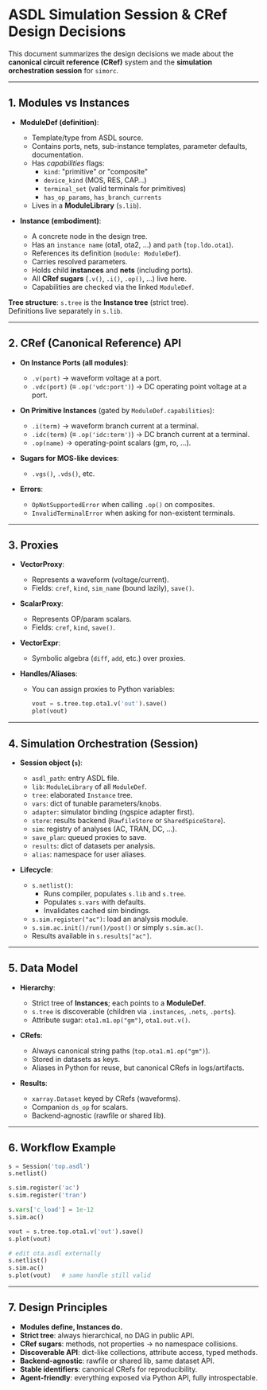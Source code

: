 # ASDL Simulation Session & CRef Design Decisions

This document summarizes the design decisions we made about the **canonical circuit reference (CRef)** system and the **simulation orchestration session** for `simorc`.

---

## 1. Modules vs Instances

- **ModuleDef (definition)**:  
  - Template/type from ASDL source.  
  - Contains ports, nets, sub-instance templates, parameter defaults, documentation.  
  - Has *capabilities* flags:
    - `kind`: "primitive" or "composite"
    - `device_kind` (MOS, RES, CAP…)
    - `terminal_set` (valid terminals for primitives)
    - `has_op_params`, `has_branch_currents`
  - Lives in a **ModuleLibrary** (`s.lib`).

- **Instance (embodiment)**:  
  - A concrete node in the design tree.  
  - Has an `instance name` (ota1, ota2, …) and `path` (`top.ldo.ota1`).  
  - References its definition (`module: ModuleDef`).  
  - Carries resolved parameters.  
  - Holds child **instances** and **nets** (including ports).  
  - All **CRef sugars** (`.v()`, `.i()`, `.op()`, …) live here.  
  - Capabilities are checked via the linked `ModuleDef`.

**Tree structure**: `s.tree` is the **Instance tree** (strict tree).  
Definitions live separately in `s.lib`.

---

## 2. CRef (Canonical Reference) API

- **On Instance Ports (all modules)**:
  - `.v(port)` → waveform voltage at a port.  
  - `.vdc(port)` (≡ `.op('vdc:port')`) → DC operating point voltage at a port.  

- **On Primitive Instances** (gated by `ModuleDef.capabilities`):
  - `.i(term)` → waveform branch current at a terminal.  
  - `.idc(term)` (≡ `.op('idc:term')`) → DC branch current at a terminal.  
  - `.op(name)` → operating-point scalars (gm, ro, …).  

- **Sugars for MOS-like devices**:
  - `.vgs()`, `.vds()`, etc.

- **Errors**:
  - `OpNotSupportedError` when calling `.op()` on composites.  
  - `InvalidTerminalError` when asking for non-existent terminals.

---

## 3. Proxies

- **VectorProxy**:  
  - Represents a waveform (voltage/current).  
  - Fields: `cref`, `kind`, `sim_name` (bound lazily), `save()`.  

- **ScalarProxy**:  
  - Represents OP/param scalars.  
  - Fields: `cref`, `kind`, `save()`.  

- **VectorExpr**:  
  - Symbolic algebra (`diff`, `add`, etc.) over proxies.

- **Handles/Aliases**:  
  - You can assign proxies to Python variables:  
    ```python
    vout = s.tree.top.ota1.v('out').save()
    plot(vout)
    ```

---

## 4. Simulation Orchestration (Session)

- **Session object (`s`)**:
  - `asdl_path`: entry ASDL file.  
  - `lib`: `ModuleLibrary` of all `ModuleDef`.  
  - `tree`: elaborated `Instance` tree.  
  - `vars`: dict of tunable parameters/knobs.  
  - `adapter`: simulator binding (ngspice adapter first).  
  - `store`: results backend (`RawfileStore` or `SharedSpiceStore`).  
  - `sim`: registry of analyses (AC, TRAN, DC, …).  
  - `save_plan`: queued proxies to save.  
  - `results`: dict of datasets per analysis.  
  - `alias`: namespace for user aliases.

- **Lifecycle**:
  - `s.netlist()`:
    - Runs compiler, populates `s.lib` and `s.tree`.  
    - Populates `s.vars` with defaults.  
    - Invalidates cached sim bindings.  
  - `s.sim.register("ac")`: load an analysis module.  
  - `s.sim.ac.init()/run()/post()` or simply `s.sim.ac()`.  
  - Results available in `s.results["ac"]`.

---

## 5. Data Model

- **Hierarchy**:  
  - Strict tree of **Instances**; each points to a **ModuleDef**.  
  - `s.tree` is discoverable (children via `.instances`, `.nets`, `.ports`).  
  - Attribute sugar: `ota1.m1.op("gm")`, `ota1.out.v()`.

- **CRefs**:  
  - Always canonical string paths (`top.ota1.m1.op("gm")`).  
  - Stored in datasets as keys.  
  - Aliases in Python for reuse, but canonical CRefs in logs/artifacts.

- **Results**:  
  - `xarray.Dataset` keyed by CRefs (waveforms).  
  - Companion `ds_op` for scalars.  
  - Backend-agnostic (rawfile or shared lib).  

---

## 6. Workflow Example

```python
s = Session('top.asdl')
s.netlist()

s.sim.register('ac')
s.sim.register('tran')

s.vars['c_load'] = 1e-12
s.sim.ac()

vout = s.tree.top.ota1.v('out').save()
s.plot(vout)

# edit ota.asdl externally
s.netlist()
s.sim.ac()
s.plot(vout)   # same handle still valid
```

---

## 7. Design Principles

- **Modules define, Instances do.**
- **Strict tree**: always hierarchical, no DAG in public API.  
- **CRef sugars**: methods, not properties → no namespace collisions.  
- **Discoverable API**: dict-like collections, attribute access, typed methods.  
- **Backend-agnostic**: rawfile or shared lib, same dataset API.  
- **Stable identifiers**: canonical CRefs for reproducibility.  
- **Agent-friendly**: everything exposed via Python API, fully introspectable.
